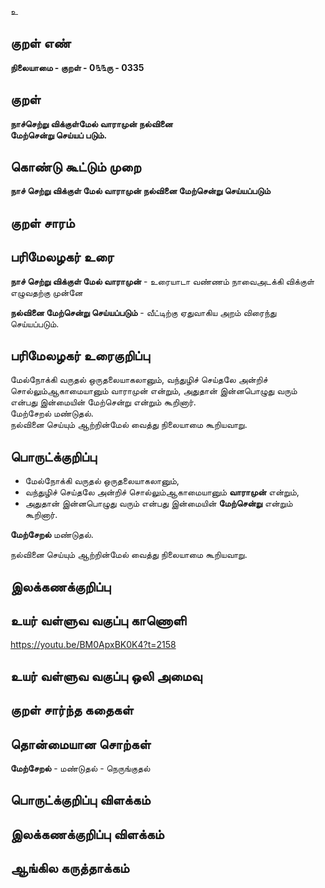 உ

## குறள் எண் 

**நிலையாமை - குறள் - 0௩௩ரு - 0335**  

## குறள் 

**நாச்செற்று விக்குள்மேல் வாராமுன் நல்வினை  
மேற்சென்று செய்யப் படும்.**

## கொண்டு கூட்டும் முறை

**நாச் செற்று விக்குள் மேல் வாராமுன் நல்வினை மேற்சென்று செய்யப்படும்**

## குறள் சாரம் 


## பரிமேலழகர் உரை

**நாச் செற்று விக்குள் மேல் வாராமுன்** - உரையாடா வண்ணம் நாவைஅடக்கி விக்குள் எழுவதற்கு முன்னே  

**நல்வினை மேற்சென்று செய்யப்படும்** - வீட்டிற்கு ஏதுவாகிய அறம் விரைந்து செய்யப்படும்.  

## பரிமேலழகர் உரைகுறிப்பு   

மேல்நோக்கி வருதல் ஒருதலையாகலானும், வந்துழிச் செய்தலே அன்றிச் சொல்லும்ஆகாமையானும் வாராமுன் என்றும், அதுதான் இன்னபொழுது வரும் என்பது இன்மையின் மேற்சென்று என்றும் கூறினார்.   
மேற்சேறல் மண்டுதல்.   
நல்வினை செய்யும் ஆற்றின்மேல் வைத்து நிலையாமை கூறியவாறு.  

## பொருட்க்குறிப்பு 

* மேல்நோக்கி வருதல் ஒருதலையாகலானும்,   
* வந்துழிச் செய்தலே அன்றிச் சொல்லும்ஆகாமையானும் **வாராமுன்** என்றும்,    
* அதுதான் இன்னபொழுது வரும் என்பது இன்மையின் **மேற்சென்று** என்றும் கூறினார்.   

**மேற்சேறல்** மண்டுதல்.   

நல்வினை செய்யும் ஆற்றின்மேல் வைத்து நிலையாமை கூறியவாறு.    

## இலக்கணக்குறிப்பு  


## உயர் வள்ளுவ வகுப்பு காணொளி

https://youtu.be/BM0ApxBK0K4?t=2158

## உயர் வள்ளுவ வகுப்பு ஒலி அமைவு 

 
## குறள் சார்ந்த கதைகள் 


## தொன்மையான சொற்கள்

**மேற்சேறல்** - மண்டுதல் - நெருங்குதல்  

## பொருட்க்குறிப்பு விளக்கம்


## இலக்கணக்குறிப்பு விளக்கம்


## ஆங்கில கருத்தாக்கம் 


